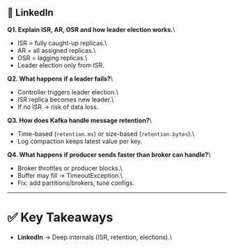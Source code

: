 ## 🔹 LinkedIn

**Q1. Explain ISR, AR, OSR and how leader election works.**\
- ISR = fully caught-up replicas.\
- AR = all assigned replicas.\
- OSR = lagging replicas.\
- Leader election only from ISR.

**Q2. What happens if a leader fails?**\
- Controller triggers leader election.\
- ISR replica becomes new leader.\
- If no ISR → risk of data loss.

**Q3. How does Kafka handle message retention?**\
- Time-based (`retention.ms`) or size-based (`retention.bytes`).\
- Log compaction keeps latest value per key.

**Q4. What happens if producer sends faster than broker can handle?**\
- Broker throttles or producer blocks.\
- Buffer may fill → TimeoutException.\
- Fix: add partitions/brokers, tune configs.

  

------------------------------------------------------------------------


# ✅ Key Takeaways

-   **LinkedIn** → Deep internals (ISR, retention, elections).\
